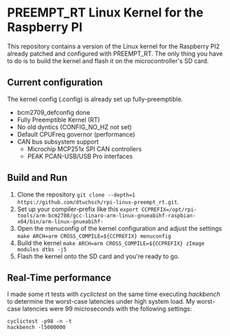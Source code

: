 # PREEMPT_RT Linux Kernel for the Raspberry PI

This repository contains a version of the Linux kernel for the Raspberry PI2 already patched and configured with PREEMPT_RT.
The only thing you have to do is to build the kernel and flash it on the microcontroller's SD card.

## Current configuration
The kernel config (.config) is already set up fully-preemptible.

* bcm2709_defconfig done
* Fully Preemptible Kernel (RT)
* No old dyntics (CONFIG_NO_HZ not set)
* Default CPUFreq governor (performance)
* CAN bus subsystem support
   - Microchip MCP251x SPI CAN controllers 
   - PEAK PCAN-USB/USB Pro interfaces

## Build and Run

1. Clone the repository `git clone --depth=1 https://github.com/dtuchsch/rpi-linux-preempt_rt.git`.
2. Set up your compiler-prefix like this `export CCPREFIX=/opt/rpi-tools/arm-bcm2708/gcc-linaro-arm-linux-gnueabihf-raspbian-x64/bin/arm-linux-gnueabihf-`
3. Open the menuconfig of the kernel configuration and adjust the settings `make ARCH=arm CROSS_COMPILE=${CCPREFIX} menuconfig`
4. Build the kernel `make ARCH=arm CROSS_COMPILE=${CCPREFIX} zImage modules dtbs -j5`
5. Flash the kernel onto the SD card and you're ready to go.

## Real-Time performance
I made some rt tests with *cyclictest* on the same time executing *hackbench* to determine the worst-case latencies under high system load. My worst-case latencies were 99 microseconds with the following settings:

```
cyclictest -p98 -n -t
hackbench -l5000000
```

